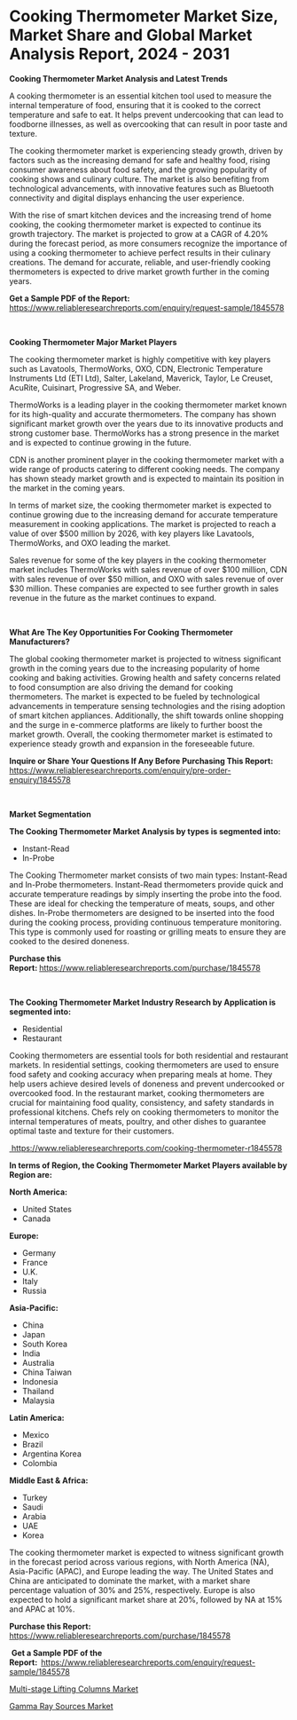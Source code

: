 <p><h1>Cooking Thermometer Market Size, Market Share and Global Market Analysis Report, 2024 - 2031</h1></p><p><strong>Cooking Thermometer Market Analysis and Latest Trends</strong></p>
<p><p>A cooking thermometer is an essential kitchen tool used to measure the internal temperature of food, ensuring that it is cooked to the correct temperature and safe to eat. It helps prevent undercooking that can lead to foodborne illnesses, as well as overcooking that can result in poor taste and texture.</p><p>The cooking thermometer market is experiencing steady growth, driven by factors such as the increasing demand for safe and healthy food, rising consumer awareness about food safety, and the growing popularity of cooking shows and culinary culture. The market is also benefiting from technological advancements, with innovative features such as Bluetooth connectivity and digital displays enhancing the user experience.</p><p>With the rise of smart kitchen devices and the increasing trend of home cooking, the cooking thermometer market is expected to continue its growth trajectory. The market is projected to grow at a CAGR of 4.20% during the forecast period, as more consumers recognize the importance of using a cooking thermometer to achieve perfect results in their culinary creations. The demand for accurate, reliable, and user-friendly cooking thermometers is expected to drive market growth further in the coming years.</p></p>
<p><strong>Get a Sample PDF of the Report:&nbsp;</strong> <a href="https://www.reliableresearchreports.com/enquiry/request-sample/1845578">https://www.reliableresearchreports.com/enquiry/request-sample/1845578</a></p>
<p>&nbsp;</p>
<p><strong>Cooking Thermometer Major Market Players</strong></p>
<p><p>The cooking thermometer market is highly competitive with key players such as Lavatools, ThermoWorks, OXO, CDN, Electronic Temperature Instruments Ltd (ETI Ltd), Salter, Lakeland, Maverick, Taylor, Le Creuset, AcuRite, Cuisinart, Progressive SA, and Weber.</p><p>ThermoWorks is a leading player in the cooking thermometer market known for its high-quality and accurate thermometers. The company has shown significant market growth over the years due to its innovative products and strong customer base. ThermoWorks has a strong presence in the market and is expected to continue growing in the future.</p><p>CDN is another prominent player in the cooking thermometer market with a wide range of products catering to different cooking needs. The company has shown steady market growth and is expected to maintain its position in the market in the coming years.</p><p>In terms of market size, the cooking thermometer market is expected to continue growing due to the increasing demand for accurate temperature measurement in cooking applications. The market is projected to reach a value of over $500 million by 2026, with key players like Lavatools, ThermoWorks, and OXO leading the market.</p><p>Sales revenue for some of the key players in the cooking thermometer market includes ThermoWorks with sales revenue of over $100 million, CDN with sales revenue of over $50 million, and OXO with sales revenue of over $30 million. These companies are expected to see further growth in sales revenue in the future as the market continues to expand.</p></p>
<p>&nbsp;</p>
<p><strong>What Are The Key Opportunities For Cooking Thermometer Manufacturers?</strong></p>
<p><p>The global cooking thermometer market is projected to witness significant growth in the coming years due to the increasing popularity of home cooking and baking activities. Growing health and safety concerns related to food consumption are also driving the demand for cooking thermometers. The market is expected to be fueled by technological advancements in temperature sensing technologies and the rising adoption of smart kitchen appliances. Additionally, the shift towards online shopping and the surge in e-commerce platforms are likely to further boost the market growth. Overall, the cooking thermometer market is estimated to experience steady growth and expansion in the foreseeable future.</p></p>
<p><strong>Inquire or Share Your Questions If Any Before Purchasing This Report:</strong> <a href="https://www.reliableresearchreports.com/enquiry/pre-order-enquiry/1845578">https://www.reliableresearchreports.com/enquiry/pre-order-enquiry/1845578</a></p>
<p>&nbsp;</p>
<p><strong>Market Segmentation</strong></p>
<p><strong>The Cooking Thermometer Market Analysis by types is segmented into:</strong></p>
<p><ul><li>Instant-Read</li><li>In-Probe</li></ul></p>
<p><p>The Cooking Thermometer market consists of two main types: Instant-Read and In-Probe thermometers. Instant-Read thermometers provide quick and accurate temperature readings by simply inserting the probe into the food. These are ideal for checking the temperature of meats, soups, and other dishes. In-Probe thermometers are designed to be inserted into the food during the cooking process, providing continuous temperature monitoring. This type is commonly used for roasting or grilling meats to ensure they are cooked to the desired doneness.</p></p>
<p><strong>Purchase this Report:&nbsp;</strong><a href="https://www.reliableresearchreports.com/purchase/1845578">https://www.reliableresearchreports.com/purchase/1845578</a></p>
<p>&nbsp;</p>
<p><strong>The Cooking Thermometer Market Industry Research by Application is segmented into:</strong></p>
<p><ul><li>Residential</li><li>Restaurant</li></ul></p>
<p><p>Cooking thermometers are essential tools for both residential and restaurant markets. In residential settings, cooking thermometers are used to ensure food safety and cooking accuracy when preparing meals at home. They help users achieve desired levels of doneness and prevent undercooked or overcooked food. In the restaurant market, cooking thermometers are crucial for maintaining food quality, consistency, and safety standards in professional kitchens. Chefs rely on cooking thermometers to monitor the internal temperatures of meats, poultry, and other dishes to guarantee optimal taste and texture for their customers.</p></p>
<p><a href="https://www.reliableresearchreports.com/cooking-thermometer-r1845578">&nbsp;https://www.reliableresearchreports.com/cooking-thermometer-r1845578</a></p>
<p><strong>In terms of Region, the Cooking Thermometer Market Players available by Region are:</strong></p>
<p>
    <p> <strong> North America: </strong>
        <ul>
            <li>United States</li>
            <li>Canada</li>
        </ul>
        </p> 
    <p> <strong> Europe: </strong>
        <ul>
            <li>Germany</li>
            <li>France</li>
            <li>U.K.</li>
            <li>Italy</li>
            <li>Russia</li>
        </ul>
        </p> 
    <p> <strong> Asia-Pacific: </strong>
        <ul>
            <li>China</li>
            <li>Japan</li>
            <li>South Korea</li>
            <li>India</li>
            <li>Australia</li>
            <li>China Taiwan</li>
            <li>Indonesia</li>
            <li>Thailand</li>
            <li>Malaysia</li>
        </ul>
        </p> 
    <p> <strong> Latin America: </strong>
        <ul>
            <li>Mexico</li>
            <li>Brazil</li>
            <li>Argentina Korea</li>
            <li>Colombia</li>
        </ul>
        </p> 
    <p> <strong> Middle East & Africa: </strong>
        <ul>
            <li>Turkey</li>
            <li>Saudi</li>
            <li>Arabia</li>
            <li>UAE</li>
            <li>Korea</li>
        </ul>
    </p>
    </p>
<p><p>The cooking thermometer market is expected to witness significant growth in the forecast period across various regions, with North America (NA), Asia-Pacific (APAC), and Europe leading the way. The United States and China are anticipated to dominate the market, with a market share percentage valuation of 30% and 25%, respectively. Europe is also expected to hold a significant market share at 20%, followed by NA at 15% and APAC at 10%.</p></p>
<p><strong>Purchase this Report: </strong><a href="https://www.reliableresearchreports.com/purchase/1845578">https://www.reliableresearchreports.com/purchase/1845578</a></p>
<p>&nbsp;<strong>Get a Sample PDF of the Report:&nbsp;&nbsp;</strong><a href="https://www.reliableresearchreports.com/enquiry/request-sample/1845578">https://www.reliableresearchreports.com/enquiry/request-sample/1845578</a></p>
<p><strong></strong></p>
<p><p><a href="https://view.publitas.com/reportprime-1/multi-stage-lifting-columns-market-emerging-trends-and-future-prospects-for-period-from-2024-to-2031/">Multi-stage Lifting Columns Market</a></p><p><a href="https://github.com/LibbySpencer2018/Market-Research-Report-List-1/blob/main/gamma-ray-sources-market.md">Gamma Ray Sources Market</a></p></p>